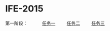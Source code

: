 # IFE-2015
第一阶段：
　　　[任务一](yangrenmu.github.io/IFE-2015/task/task01/index.html "task01") 　　
[任务二](yangrenmu.github.io/IFE-2015/task/task02/index.html "task02") 　　
[任务三](yangrenmu.github.io/IFE-2015/task/task03/index.html "task03") 　　

